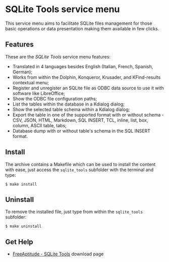 # SQLite Tools service menu

This service menu aims to facilitate SQLite files management for those basic operations
or data presentation making them available in few clicks.

## Features

These are the *SQLite Tools* service menu features:
- Translated in 4 languages besides English (Italian, French, Spanish, German);
- Works from within the Dolphin, Konqueror, Krusader, and KFind-results contextual menu;
- Register and unregister an SQLite file as ODBC data source to use it with software like LibreOffice;
- Show the ODBC file configuration paths;
- List the tables within the database in a Kdialog dialog;
- Show the selected table schema within a Kdialog dialog;
- Export the table in one of the supported format with or without schema -
  CSV, JSON, HTML, Markdown, SQL INSERT, TCL,
  inline, list, box, column, ASCII table, tabs;
- Database dump with or without table's schema in the SQL INSERT format.

## Install

The archive contains a Makefile which can be used to install the content with ease,
just access the `sqlite_tools` subfolder with the terminal and type:
```
$ make install
```

## Uninstall

To remove the installed file, just type from within the `sqlite_tools` subfolder:
```
$ make uninstall
```

## Get Help

- [FreeAptitude - SQLite Tools][download] download page

[download]: https://freeaptitude.altervista.org/downloads/sqlite-tools.html "SQLite Tools download page on FreeAptitude"
[§]: # "Generated by servicemenu_generator"
